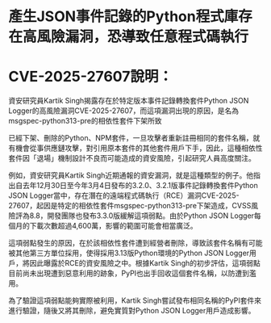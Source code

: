 # 產生JSON事件記錄的Python程式庫存在高風險漏洞，恐導致任意程式碼執行

# CVE-2025-27607說明：

資安研究員Kartik Singh揭露存在於特定版本事件記錄轉換套件Python JSON Logger的高風險漏洞CVE-2025-27607，而這項漏洞出現的原因，是名為msgspec-python313-pre的相依性套件下架所致


已經下架、刪除的Python、NPM套件，一旦攻擊者重新註冊相同的套件名稱，就有機會從事供應鏈攻擊，對引用原本套件的其他套件用戶下手，因此，這種相依性套件因「退場」機制設計不良而可能造成的資安風險，引起研究人員高度關注。

例如，資安研究員Kartik Singh近期通報的資安漏洞，就是這種類型的例子。他指出自去年12月30日至今年3月4日發布的3.2.0、3.2.1版事件記錄轉換套件Python JSON Logger當中，存在潛在的遠端程式碼執行（RCE）漏洞CVE-2025-27607，起因是特定的相依性套件msgspec-python313-pre下架造成，CVSS風險評為8.8，開發團隊也發布3.3.0版緩解這項弱點。由於Python JSON Logger每個月的下載次數超過4,600萬，影響的範圍可能會相當廣泛。

這項弱點發生的原因，在於該相依性套件遭到經營者刪除，導致該套件名稱有可能被其他第三方單位採用，使得採用3.13版Python環境的Python JSON Logger用戶，將因此曝露於RCE的資安風險之中。根據Kartik Singh的初步評估，這項弱點目前尚未出現遭到惡意利用的跡象，PyPI也出手回收這個套件名稱，以防遭到濫用。

為了驗證這項弱點能夠實際被利用，Kartik Singh嘗試發布相同名稱的PyPI套件來進行驗證，隨後又將其刪除，避免實質對Python JSON Logger用戶造成影響。